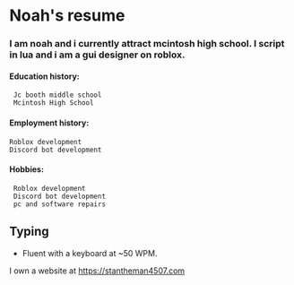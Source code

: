 # Noah's resume


### I am noah and i currently attract mcintosh high school. I script in lua and i am a gui designer on roblox.

#### Education history:
     Jc booth middle school
     Mcintosh High School


#### Employment history:
    Roblox development
    Discord bot development 

#### Hobbies:
     Roblox development
     Discord bot development
     pc and software repairs
     
## Typing
 - Fluent with a keyboard at ~50 WPM.

 
I own a website at https://stantheman4507.com

